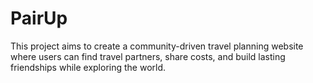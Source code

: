 # PairUp
This project aims to create a community-driven travel planning website where users can find travel partners, share costs, and build lasting friendships while exploring the world.
